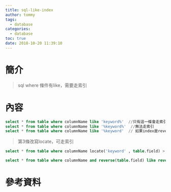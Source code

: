 ```yaml
---
title: sql-like-index
author: tommy
tags:
  - database
categories:
  - database
toc: true
date: 2018-10-20 11:39:10
---
```


# 簡介

> sql where 條件有like，需要走索引

<!--more-->
# 內容

```sql
select * from table where columnName like 'keyword%'  //只有這一條會走索引
select * from table where columnName like '%keyword%'  //無法走索引
select * from table where columnName like '%keyword'  // 如果index是reverse，這條會生效

```
> 第3條改寫locate，可走索引
```sql
select * from table where columnName locate('keyword' , table.field) > 0  // 返回keyword第一次出现的index位置

select * from table where columnName and reverse(table.field) like reverse('%keyword')  
```


# 參考資料


